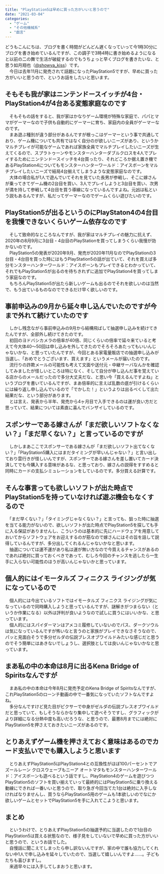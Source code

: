 ```yaml
---
title: "PlayStation5は早めに買った方がいいと思うので"
date: "2021-03-04"
categories: 
  - "ゲーム"
  - "その他機械系"
  - "戯言"
---
```


どうもこんにちは、ブログを書く時間がどんどん遅くなっていって今1時30分にブログを書き始めているんですが、この調子で3時4時に書き始めるようになると以前の二の舞で生活が破綻するのでもうちょっと早くブログを書きたいな、と思う如月翔也（[@showya\_kiss](http://twitter.com/showya_kiss)）です。  
　今日は去年11月に発売されて話題になったPlayStation5ですが、早めに買った方がいいと思うので、というお話をしたいと思います。  

## そもそも我が家はニンテンドースイッチが4台・PlayStation4が4台ある変態家庭なのです

　そもそもの話をすると、我が家はかなりゲーム環境が特殊な家庭で、パパとママがゲーマーなので子供も自動的にゲーマーに育ち、家庭内の全員がゲーマーなのです。  
　まあ遊ぶ種別が違う部分があるんですが根っこはゲーマーという事で共通しており、ゲーム機についても共有ではなく自分のが欲しいニーズがあり、というかマルチプレイが可能なゲームであれば家族全員でマルチプレイしたいニーズが生えてくるので、スプラトゥーンやモンスターハンターダブルクロスを4人でプレイするためにニンテンドースイッチを4台買ったり、それどころか据え置き機であるPlayStation4についてもモンスターハンターワールド：アイスボーンをマルチプレイしたいニーズで結局4台揃えてしまうような変態家庭なのです。  
　大体の場合私が1人で遊んでいてそれを見ていた長男が参戦し、そこに嫁さんが乗ってきてゲーム機の2台目を買い、3人でプレイしようと3台目を買い、次男が満を持して参戦して4台目を買う導線になっているんですよね。元凶は私という説もあるんですが、私だってゲーマーなのでゲームくらい遊びたいのです。  

## PlayStation5が出るというのにPlayStaton4の4台目を我慢できないくらいゲーム依存なのです

　そして致命的なところなんですが、我が家はマルチプレイの魅力に抗えず、2020年の8月9月に3台目・4台目のPlayStationを買ってしまうくらい我慢が効かないのです。  
　PlayStation5の発表が2020年9月、発売が2020年11月なのでPlayStationの3台目・4台目を買った時にはもうPlayStation5の話が出ていて、それを買えば多分モンスターハンターワールド：アイスボーンもプレイできるとわかっていて、それでもPlayStation5が出るのを待ちきれずに追加でPlayStation4を買ってしまう家庭なのです。  
　もちろんPlayStation5が出たら新しいゲームも出るのでそれを欲しいのは当然で、もう出ているものなのでできるだけ早く欲しいのです。  

## 事前申込みの9月から延々申し込んでいたのですが今まで外れて続けていたのです

　しかし残念ながら事前申込みの9月から結構飛ばして抽選申し込みを続けてきたんですが、全部外し続けてきたのです。  
　初回のヨドバシカメラの倍率が40倍、同じくらいの倍率で延々来ていると考えて今大体40〜50回は申し込みを外してきたのでそろそろあたってもいいんじゃないかな、と思っていたんですが、今回とある家電量販店での抽選申し込みが当選し、「おめでとうございます、買えます」というメールが届いたのです。  
　流行りの詐欺メールの可能性も考えて文面や送付元・中継サーバなんかを確認してみましたが怪しいところは特になく、そして自分が申し込んだ事を覚えている店からのメールだったので多分大丈夫だな、と思い今「買えるんですよね」というブログを書いているんですが、まあ倍率的に言えば乱数の底が引けるくらいには繰り返し申し込んでいるので「でかした！」というよりは出るべくして出た結果だな、という部分があります。  
　とは言え、発表から半年、発売から4ヶ月目で入手できるのは運が良い方だと思っていて、結果については素直に喜んでバンザイしているのです。  

## スポンサーである嫁さんが「まだ欲しいソフトなくない？」「まだ早くない？」と言っているのですが

　しかしまあここでスポンサーである嫁さんが「まだ欲しいソフト出てなくない？」「PlayStation5購入にはまだタイミングが早いんじゃない？」と言い出しており雲行きが怪しいんですが、スポンサーである嫁さんを差し置いてカード決済してでも今購入する意味があるな、と思っており、嫁さんの説得をすすめると同時にカードの支払シミュレーションをしているのです。多分買える計算です。  

## そんな事言っても欲しいソフトが出た時点でPlayStation5を持っていなければ遊ぶ機会もなくするので

　「まだ早くない？」「タイミングじゃなくない？」と言っても、狙った時に抽選を当てる能力がないので、欲しいソフトが出た時点でPlayStation5を探しても手に入る保証がありませんし、こういうのは基本的に先にハードウェアを用意しておいてからソフトウェアをお迎えするのが筋なので嫁さんにはその旨を話して説得しているんですが、多分出してくれるんじゃないかなと思います。  
　抽選については運不運があり私は運が無い方なので今買えるチャンスがあるのであれば絶対に買っておくべきであって、むしろ今回のチャンスを逃したら一生手に入らない可能性のほうが高いんじゃないかと思っています。  

## 個人的にはイモータルズ フィニクス ライジングが気になっているので

　個人的には今出ているソフトではイモータルズ フィニクス ライジングが気になっているので同時購入しようと思っているんですが、謎解きがつまらない（というか作業になる）以外は評判が良いようなので試しに買うにはいいかな、と思っています。  
　個人的にはスパイダーマンはアメコミ履修していないのでパス、ダークソウルは気になっているんですが怖いなと言うのと家族がプレイできなさそうなので、パッと見面白そうで多分ゼルダの伝説ブレスオブワイルドみたいな感じだと思うのでそう簡単にはあきないでしょうし、選択肢としては良いんじゃないかなと思っています。  

## まあ私の中の本命は8月に出るKena Bridge of Spiritsなんですが

　まあ私の中の本命は今年8月に発売予定のKena Bridge of Spiritsなんですが、これPlayStation5のローンチ動画の中で一番気になっていたソフトなんですよね。  
　多分なんですけど見た目がピクサーで中身がゼルダの伝説ブレスオブワイルドだと思っていて、もしそうならかなり集中して遊べそうですし、グラフィックがより詳細になる分熱中度も高いだろうな、と思うので、最悪8月までには絶対にPlayStation5を押さえておきたいニーズがあるのです。  

## とりあえずゲーム機を押さえておく意味はあるのでカード支払いででも購入しようと思います

　とりあえずPlayStation5はPlayStation4との互換性がほぼ100パーセントでアズールレーン クロスウェーブもニーア オートマタもモンスターハンターワールド：アイスボーンも遊べるという話ですし、PlayStation4のゲームを遊びつつPlayStation5のソフトを買い揃えていって最終的にはPlayStation5に乗り換える動線にできれば一番いいと思うので、取り急ぎ今回当てた1台は絶対に入手しなければなりませんし、買うならPlayStation5用のゲームも1本欲しいのでなにか欲しいゲームとセットでPlayStation5を手に入れてこようと思います。  

## まとめ

　というわけで、とりあえずPlayStation5の抽選予約に当選したので1台目のPlayStation5は買える状態なので、様子見をしていないで早めに買った方がいいと思うので、というお話でした。  
　自慢話に聞こえてしまったら申し訳ないんですが、家の中で誰も協力してくれない中1人で申し込みを延々していたので、当選して嬉しいんですよ……。子どもたちも喜びますし。  
　来週早々には入手してしまおうと思います。
